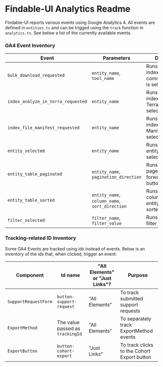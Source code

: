 # Findable-UI Analytics Readme

Findable-UI reports various events using Google Analytics 4.
All events are defined in `entities.ts` and can be trigged using the `track` function in `analytics.ts`.
See below a list of the currently available events.

### GA4 Event Inventory

| Event                              | Parameters                                     | Description                                                    |
| ---------------------------------- | ---------------------------------------------- | -------------------------------------------------------------- |
| `bulk_download_requested`          | `entity_name`, `tool_name`                     | Runs when the index "Request curl command" button is selected  |
| `index_analyze_in_terra_requested` | `entity_name`                                  | Runs when the index "Analyze in Terra" button is selected      |
| `index_file_manifest_requested`    | `entity_name`                                  | Runs when the index "Request File Manifest" button is selected |
| `entity_selected`                  | `entity_name`                                  | Runs when an entity (tab) is selected                          |
| `entity_table_paginated`           | `entity_name`, `pagination_direction`          | Runs when the page forward/backwards buttons are clicked       |
| `entity_table_sorted`              | `entity_name`, `column_name`, `sort_direction` | Runs each time a column in the entity table is sorted          |
| `filter_selected`                  | `filter_name`, `filter_value`                  | Runs each time a filter is selected                            |

### Tracking-related ID Inventory

Some GA4 Events are tracked using ids instead of events. Below is an inventory of the ids that, when clicked, trigger an event:

| Component            | Id name                          | "All Elements" or "Just Links"? | Purpose                                     |
| -------------------- | -------------------------------- | ------------------------------- | ------------------------------------------- |
| `SupportRequestForm` | `button-support-request`         | "All Elements"                  | To track submitted support requests         |
| `ExportMethod`       | The value passed as `trackingId` | "All Elements"                  | To separately track ExportMethod events     |
| `ExportButton`       | `button-cohort-export`           | "Just Links"                    | To track clicks to the Cohort Export button |
